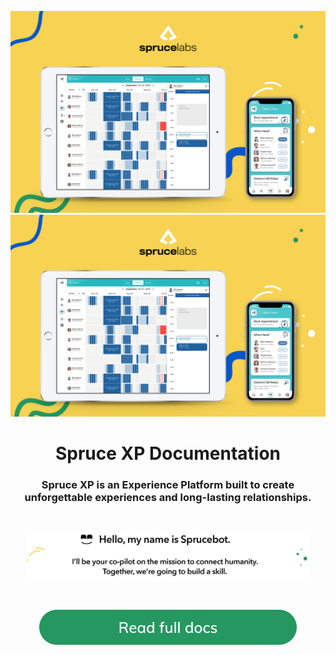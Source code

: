 ![hero](/docs/images/hero.jpg)
<img src="/docs/images/hero.jpg" max-width="100%">

<h1 align="center">
Spruce XP Documentation
</h1>
<h3 align="center">Spruce XP is an Experience Platform built to create unforgettable experiences and long-lasting relationships.
</h2>
<br />
<p align="center">
<img align="center" width="90%" src="docs/images/sprucebot-message.png">
</p>
<br />
<p align="center">
<a href="docs/images/sprucebot-message.png"><img src="docs/images/read-full-docs.png" /></a>
</p>

